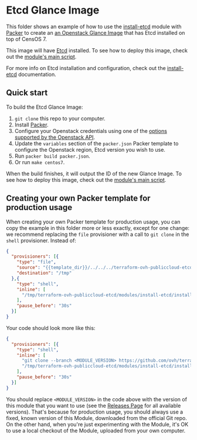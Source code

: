 # Etcd Glance Image

This folder shows an example of how to use the [install-etcd](../../modules/install-etcd) module with [Packer](https://www.packer.io/) to create an [an Openstack Glance Image](https://docs.openstack.org/glance/latest/) that has Etcd installed on top of CensOS 7.

This image will have [Etcd](https://coreos.com/etcd/) installed. To see how to deploy this image, check out the [module's main script](../../README.md). 

For more info on Etcd installation and configuration, check out the [install-etcd](../../modules/install-etcd) documentation.

## Quick start

To build the Etcd Glance Image:

1. `git clone` this repo to your computer.
1. Install [Packer](https://www.packer.io/).
1. Configure your Openstack credentials using one of the [options supported by the Openstack API](https://developer.openstack.org/api-guide/quick-start/api-quick-start.html). 
1. Update the `variables` section of the `packer.json` Packer template to configure the Openstack region, Etcd version you wish to use.
1. Run `packer build packer.json`.
1. Or run `make centos7`.

When the build finishes, it will output the ID of the new Glance Image. To see how to deploy this image, check out the [module's main script](../../README.md).


## Creating your own Packer template for production usage

When creating your own Packer template for production usage, you can copy the example in this folder more or less exactly, except for one change: we recommend replacing the `file` provisioner with a call to `git clone` in the `shell` provisioner. Instead of:

```json
{
  "provisioners": [{
    "type": "file",
    "source": "{{template_dir}}/../../../terraform-ovh-publiccloud-etcd",
    "destination": "/tmp"
  },{
    "type": "shell",
    "inline": [
      "/tmp/terraform-ovh-publiccloud-etcd/modules/install-etcd/install-etcd --version {{user `etcd_version`}}"
    ],
    "pause_before": "30s"
  }]
}
```

Your code should look more like this:

```json
{
  "provisioners": [{
    "type": "shell",
    "inline": [
      "git clone --branch <MODULE_VERSION> https://github.com/ovh/terraform-ovh-publiccloud-etcd.git /tmp/terraform-ovh-publiccloud-etcd",
      "/tmp/terraform-ovh-publiccloud-etcd/modules/install-etcd/install-etcd --version {{user `etcd_version`}}"
    ],
    "pause_before": "30s"
  }]
}
```

You should replace `<MODULE_VERSION>` in the code above with the version of this module that you want to use (see the [Releases Page](../../releases) for all available versions). That's because for production usage, you should always use a fixed, known version of this Module, downloaded from the official Git repo. On the other hand, when you're just experimenting with the Module, it's OK to use a local checkout of the Module, uploaded from your own computer.

